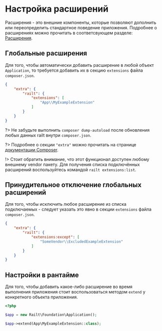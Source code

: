 # Настройка расширений

Расширения - это внешние компоненты, которые позволяют дополнить или 
переопределить стандартное поведение приложения. Подробнее о расширениях 
можно прочитать в соответсвующем разделе: [Расширения](/app/extensions).

## Глобальные расширения

Для того, чтобы автоматически добавить расширение в любой объект 
`Application`, то требуется добавить их в секцию 
`extensions` файла `composer.json`.

```json
{
    "extra": {
        "railt": {
            "extensions": [
                "App\\MyExampleExtension"
            ] 
        }
    }
}
```

?> Не забудьте выполнить `composer dump-autoload` после обновления любых данных 
railt внутри `composer.json`.

?> Подробнее о секции `"extra"` можно прочитать на странице 
[документации Composer](https://getcomposer.org/doc/04-schema.md#extra).

!> Стоит обратить внимание, что этот функционал доступен любому внешнему 
vendor пакету. Для получения списка подключённых расширений воспользуйтесь 
командой `railt extensions:list`.

## Принудительное отключение глобальных расширений

Для того, чтобы исключить любое расширение из списка подключаемых - следует 
указать это явно в секции `extensions` файла `composer.json`.

```json
{
    "extra": {
        "railt": {
            "extensions:except": [
                "SomeVendor\\ExcludedExampleExtension"
            ]
        }
    }
}
```

## Настройки в рантайме

Для того, чтобы добавить какое-либо расширение во время выполнения приложения
стоит воспользоваться методом `extend` у конкретного объекта приложения.  

```php
<?php

$app = new Railt\Foundation\Application();

$app->extend(App\MyExampleExtension::class);
```
